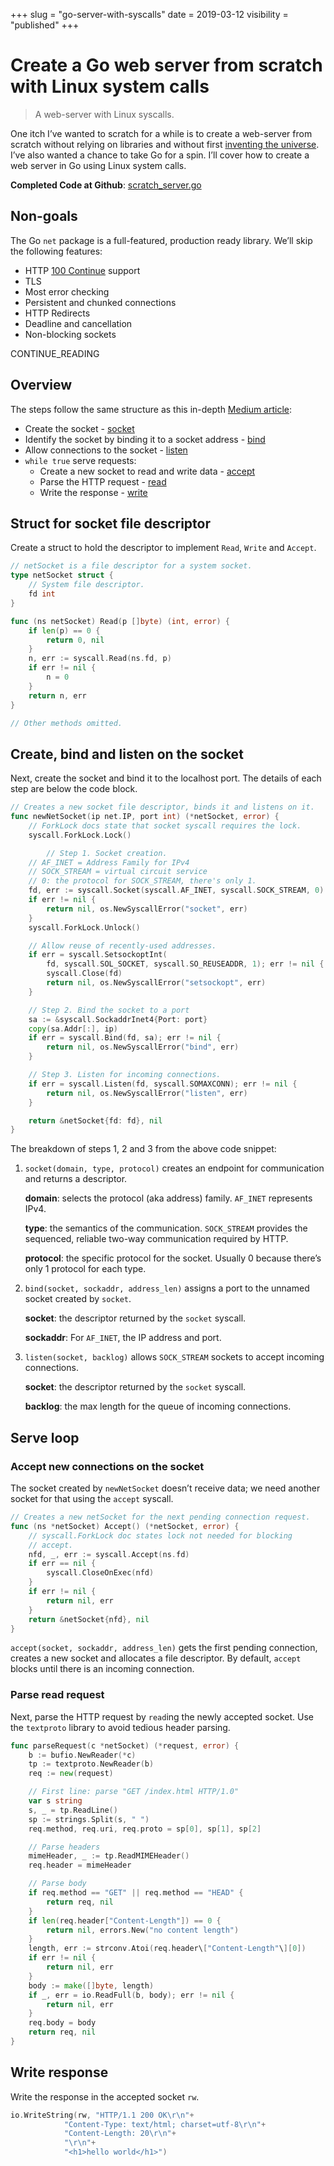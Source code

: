 +++
slug = "go-server-with-syscalls"
date = 2019-03-12
visibility = "published"
+++

# Create a Go web server from scratch with Linux system calls

> A web-server with Linux syscalls.

One itch I’ve wanted to scratch for a while is to create a web-server from
scratch without relying on libraries and without first
[inventing the universe](https://www.goodreads.com/quotes/32952-if-you-wish-to-make-an-apple-pie-from-scratch).
I’ve also wanted a chance to take Go for a spin. I’ll cover how to create a web
server in Go using Linux system calls.

**Completed Code at Github**:
[scratch_server.go](https://gist.github.com/jschaf/93f37aedb5327c54cb356b2f1f0427e3)

## Non-goals

The Go `net` package is a full-featured, production ready library. We’ll skip
the following features:

- HTTP
  [100 Continue](https://developer.mozilla.org/en-US/docs/Web/HTTP/Status/100)
  support
- TLS
- Most error checking
- Persistent and chunked connections
- HTTP Redirects
- Deadline and cancellation
- Non-blocking sockets

CONTINUE_READING

## Overview

The steps follow the same structure as this in-depth
[Medium article](https://medium.com/from-the-scratch/http-server-what-do-you-need-to-know-to-build-a-simple-http-server-from-scratch-d1ef8945e4fa):

- Create the socket -
  [socket](http://man7.org/linux/man-pages/man2/socket.2.html)
- Identify the socket by binding it to a socket address -
  [bind](http://man7.org/linux/man-pages/man2/bind.2.html)
- Allow connections to the socket -
  [listen](http://man7.org/linux/man-pages/man2/listen.2.html)
- `while true` serve requests:
  - Create a new socket to read and write data -
    [accept](http://man7.org/linux/man-pages/man2/accept.2.html)
  - Parse the HTTP request -
    [read](http://man7.org/linux/man-pages/man2/read.2.html)
  - Write the response -
    [write](http://man7.org/linux/man-pages/man2/write.2.html)

## **Struct for socket file descriptor**

Create a struct to hold the descriptor to implement `Read`, `Write` and
`Accept`.

```go
// netSocket is a file descriptor for a system socket.
type netSocket struct {
    // System file descriptor.
    fd int
}

func (ns netSocket) Read(p []byte) (int, error) {
    if len(p) == 0 {
        return 0, nil
    }
    n, err := syscall.Read(ns.fd, p)
    if err != nil {
        n = 0
    }
    return n, err
}

// Other methods omitted.
```

## Create, bind and listen on the socket

Next, create the socket and bind it to the localhost port. The details of each
step are below the code block.

```go
// Creates a new socket file descriptor, binds it and listens on it.
func newNetSocket(ip net.IP, port int) (*netSocket, error) {
    // ForkLock docs state that socket syscall requires the lock.
    syscall.ForkLock.Lock()

        // Step 1. Socket creation.
    // AF_INET = Address Family for IPv4
    // SOCK_STREAM = virtual circuit service
    // 0: the protocol for SOCK_STREAM, there's only 1.
    fd, err := syscall.Socket(syscall.AF_INET, syscall.SOCK_STREAM, 0)
    if err != nil {
        return nil, os.NewSyscallError("socket", err)
    }
    syscall.ForkLock.Unlock()

    // Allow reuse of recently-used addresses.
    if err = syscall.SetsockoptInt(
        fd, syscall.SOL_SOCKET, syscall.SO_REUSEADDR, 1); err != nil {
        syscall.Close(fd)
        return nil, os.NewSyscallError("setsockopt", err)
    }

    // Step 2. Bind the socket to a port
    sa := &syscall.SockaddrInet4{Port: port}
    copy(sa.Addr[:], ip)
    if err = syscall.Bind(fd, sa); err != nil {
        return nil, os.NewSyscallError("bind", err)
    }

    // Step 3. Listen for incoming connections.
    if err = syscall.Listen(fd, syscall.SOMAXCONN); err != nil {
        return nil, os.NewSyscallError("listen", err)
    }

    return &netSocket{fd: fd}, nil
}
```

The breakdown of steps 1, 2 and 3 from the above code snippet:

1.  `socket(domain, type, protocol)` creates an endpoint for communication and
    returns a descriptor.

    **domain**: selects the protocol (aka address) family. `AF_INET` represents
    IPv4.

    **type**: the semantics of the communication. `SOCK_STREAM` provides the
    sequenced, reliable two-way communication required by HTTP.

    **protocol**: the specific protocol for the socket. Usually 0 because
    there’s only 1 protocol for each type.

2.  `bind(socket, sockaddr, address_len)` assigns a port to the unnamed socket
    created by `socket`.

    **socket**: the descriptor returned by the `socket` syscall.

    **sockaddr**: For `AF_INET`, the IP address and port.

3.  `listen(socket, backlog)` allows `SOCK_STREAM` sockets to accept incoming
    connections.

    **socket**: the descriptor returned by the `socket` syscall.

    **backlog**: the max length for the queue of incoming connections.

## Serve loop

### Accept new connections on the socket

The socket created by `newNetSocket` doesn’t receive data; we need another
socket for that using the `accept` syscall.

```go
// Creates a new netSocket for the next pending connection request.
func (ns *netSocket) Accept() (*netSocket, error) {
    // syscall.ForkLock doc states lock not needed for blocking
    // accept.
    nfd, _, err := syscall.Accept(ns.fd)
    if err == nil {
        syscall.CloseOnExec(nfd)
    }
    if err != nil {
        return nil, err
    }
    return &netSocket{nfd}, nil
}
```

`accept(socket, sockaddr, address_len)` gets the first pending connection,
creates a new socket and allocates a file descriptor. By default, `accept`
blocks until there is an incoming connection.

### Parse read request

Next, parse the HTTP request by `read`ing the newly accepted socket. Use the
`textproto` library to avoid tedious header parsing.

```go
func parseRequest(c *netSocket) (*request, error) {
    b := bufio.NewReader(*c)
    tp := textproto.NewReader(b)
    req := new(request)

    // First line: parse "GET /index.html HTTP/1.0"
    var s string
    s, _ = tp.ReadLine()
    sp := strings.Split(s, " ")
    req.method, req.uri, req.proto = sp[0], sp[1], sp[2]

    // Parse headers
    mimeHeader, _ := tp.ReadMIMEHeader()
    req.header = mimeHeader

    // Parse body
    if req.method == "GET" || req.method == "HEAD" {
        return req, nil
    }
    if len(req.header["Content-Length"]) == 0 {
        return nil, errors.New("no content length")
    }
    length, err := strconv.Atoi(req.header\["Content-Length"\][0])
    if err != nil {
        return nil, err
    }
    body := make([]byte, length)
    if _, err = io.ReadFull(b, body); err != nil {
        return nil, err
    }
    req.body = body
    return req, nil
}
```

## Write response

Write the response in the accepted socket `rw`.

```go
io.WriteString(rw, "HTTP/1.1 200 OK\r\n"+
            "Content-Type: text/html; charset=utf-8\r\n"+
            "Content-Length: 20\r\n"+
            "\r\n"+
            "<h1>hello world</h1>")
```
